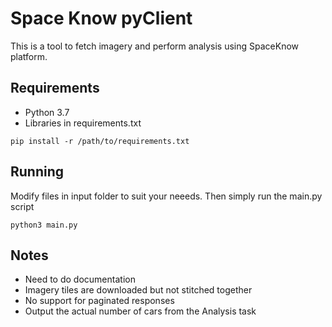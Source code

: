 # Space Know pyClient

This is a tool to fetch imagery and perform analysis using SpaceKnow platform.

## Requirements
- Python 3.7
- Libraries in requirements.txt

```
pip install -r /path/to/requirements.txt
```

## Running
Modify files in input folder to suit your neeeds. Then simply run the main.py script

```
python3 main.py
```

## Notes
- Need to do documentation
- Imagery tiles are downloaded but not stitched together
- No support for paginated responses
- Output the actual number of cars from the Analysis task
